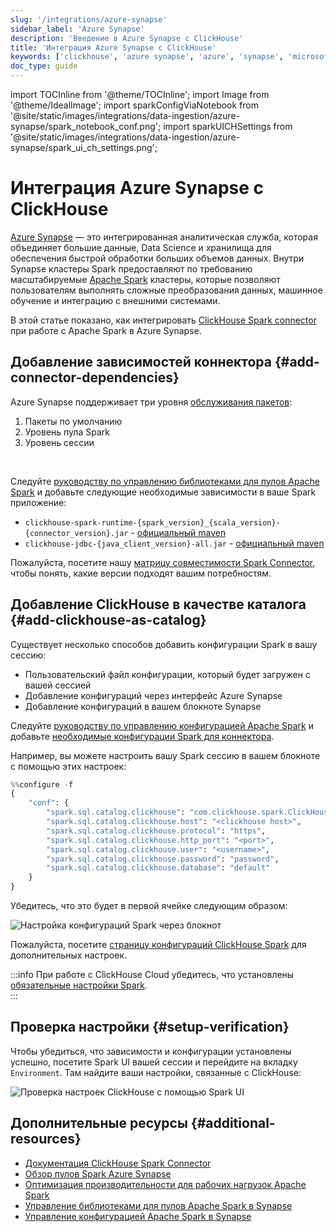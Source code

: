 ```yaml
---
slug: '/integrations/azure-synapse'
sidebar_label: 'Azure Synapse'
description: 'Введение в Azure Synapse с ClickHouse'
title: 'Интеграция Azure Synapse с ClickHouse'
keywords: ['clickhouse', 'azure synapse', 'azure', 'synapse', 'microsoft', 'azure spark', 'data']
doc_type: guide
---
```

import TOCInline from '@theme/TOCInline';
import Image from '@theme/IdealImage';
import sparkConfigViaNotebook from '@site/static/images/integrations/data-ingestion/azure-synapse/spark_notebook_conf.png';
import sparkUICHSettings from '@site/static/images/integrations/data-ingestion/azure-synapse/spark_ui_ch_settings.png';


# Интеграция Azure Synapse с ClickHouse

[Azure Synapse](https://azure.microsoft.com/en-us/products/synapse-analytics) — это интегрированная аналитическая служба, которая объединяет большие данные, Data Science и хранилища для обеспечения быстрой обработки больших объемов данных. Внутри Synapse кластеры Spark предоставляют по требованию масштабируемые [Apache Spark](https://spark.apache.org) кластеры, которые позволяют пользователям выполнять сложные преобразования данных, машинное обучение и интеграцию с внешними системами.

В этой статье показано, как интегрировать [ClickHouse Spark connector](/integrations/apache-spark/spark-native-connector) при работе с Apache Spark в Azure Synapse.

<TOCInline toc={toc}></TOCInline>

## Добавление зависимостей коннектора {#add-connector-dependencies}
Azure Synapse поддерживает три уровня [обслуживания пакетов](https://learn.microsoft.com/en-us/azure/synapse-analytics/spark/apache-spark-azure-portal-add-libraries):
1. Пакеты по умолчанию
2. Уровень пула Spark
3. Уровень сессии

<br/>

Следуйте [руководству по управлению библиотеками для пулов Apache Spark](https://learn.microsoft.com/en-us/azure/synapse-analytics/spark/apache-spark-manage-pool-packages) и добавьте следующие необходимые зависимости в ваше Spark приложение:
- `clickhouse-spark-runtime-{spark_version}_{scala_version}-{connector_version}.jar` - [официальный maven](https://mvnrepository.com/artifact/com.clickhouse.spark)
- `clickhouse-jdbc-{java_client_version}-all.jar` - [официальный maven](https://mvnrepository.com/artifact/com.clickhouse/clickhouse-jdbc)

Пожалуйста, посетите нашу [матрицу совместимости Spark Connector](/integrations/apache-spark/spark-native-connector#compatibility-matrix), чтобы понять, какие версии подходят вашим потребностям.

## Добавление ClickHouse в качестве каталога {#add-clickhouse-as-catalog}

Существует несколько способов добавить конфигурации Spark в вашу сессию:
* Пользовательский файл конфигурации, который будет загружен с вашей сессией
* Добавление конфигураций через интерфейс Azure Synapse
* Добавление конфигураций в вашем блокноте Synapse

Следуйте [руководству по управлению конфигурацией Apache Spark](https://learn.microsoft.com/en-us/azure/synapse-analytics/spark/apache-spark-azure-create-spark-configuration) и добавьте [необходимые конфигурации Spark для коннектора](/integrations/apache-spark/spark-native-connector#register-the-catalog-required).

Например, вы можете настроить вашу Spark сессию в вашем блокноте с помощью этих настроек:

```python
%%configure -f
{
    "conf": {
        "spark.sql.catalog.clickhouse": "com.clickhouse.spark.ClickHouseCatalog",
        "spark.sql.catalog.clickhouse.host": "<clickhouse host>",
        "spark.sql.catalog.clickhouse.protocol": "https",
        "spark.sql.catalog.clickhouse.http_port": "<port>",
        "spark.sql.catalog.clickhouse.user": "<username>",
        "spark.sql.catalog.clickhouse.password": "password",
        "spark.sql.catalog.clickhouse.database": "default"
    }
}
```

Убедитесь, что это будет в первой ячейке следующим образом:

<Image img={sparkConfigViaNotebook} size="xl" alt="Настройка конфигураций Spark через блокнот" border/>

Пожалуйста, посетите [страницу конфигураций ClickHouse Spark](/integrations/apache-spark/spark-native-connector#configurations) для дополнительных настроек.

:::info
При работе с ClickHouse Cloud убедитесь, что установлены [обязательные настройки Spark](/integrations/apache-spark/spark-native-connector#clickhouse-cloud-settings).  
:::

## Проверка настройки {#setup-verification}

Чтобы убедиться, что зависимости и конфигурации установлены успешно, посетите Spark UI вашей сессии и перейдите на вкладку `Environment`. Там найдите ваши настройки, связанные с ClickHouse:

<Image img={sparkUICHSettings} size="xl" alt="Проверка настроек ClickHouse с помощью Spark UI" border/>

## Дополнительные ресурсы {#additional-resources}

- [Документация ClickHouse Spark Connector](/integrations/apache-spark)
- [Обзор пулов Spark Azure Synapse](https://learn.microsoft.com/en-us/azure/synapse-analytics/spark/apache-spark-overview)
- [Оптимизация производительности для рабочих нагрузок Apache Spark](https://learn.microsoft.com/en-us/azure/synapse-analytics/spark/apache-spark-performance)
- [Управление библиотеками для пулов Apache Spark в Synapse](https://learn.microsoft.com/en-us/azure/synapse-analytics/spark/apache-spark-manage-pool-packages)
- [Управление конфигурацией Apache Spark в Synapse](https://learn.microsoft.com/en-us/azure/synapse-analytics/spark/apache-spark-azure-create-spark-configuration)